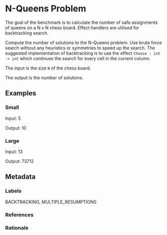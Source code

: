 # N-Queens Problem

The goal of the benchmark is to calculate the number of safe assignments of
queens on a N x N chess board. Effect handlers are utilised for backtracking
search.

Compute the number of solutions to the N-Queens problem. Use brute force search
without any heuristics or symmetries to speed up the search. The suggested
implementation of backtracking is to use the effect `Choose : int -> int` which
continues the search for every cell in the current column.

The input is the size `N` of the chess board.

The output is the number of solutions.

## Examples

### Small

Input: 5

Output: 10

### Large

Input: 13

Output: 73712

## Metadata

### Labels

BACKTRACKING, MULTIPLE_RESUMPTIONS

### References

### Rationale


